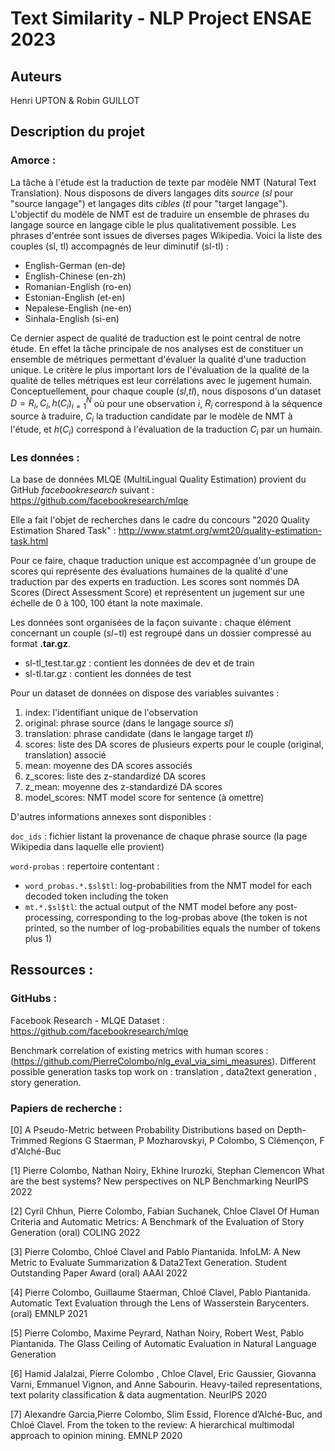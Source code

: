 # Text Similarity - NLP Project ENSAE 2023

## Auteurs
Henri UPTON & Robin GUILLOT

## Description du projet

### Amorce :

La tâche à l'étude est la traduction de texte par modèle NMT (Natural Text Translation). Nous disposons de divers langages dits *source* ($sl$ pour "source langage") et langages dits *cibles* ($tl$ pour "target langage"). L'objectif du modèle de NMT est de traduire un ensemble de phrases du langage source en langage cible le plus qualitativement possible. Les phrases d'entrée sont issues de diverses pages Wikipedia. Voici la liste des couples (sl, tl) accompagnés de leur diminutif (sl-tl) :

- English-German (en-de)
- English-Chinese (en-zh)
- Romanian-English (ro-en)
- Estonian-English (et-en)
- Nepalese-English (ne-en)
- Sinhala-English (si-en)

Ce dernier aspect de qualité de traduction est le point central de notre étude. En effet la tâche principale de nos analyses est de constituer un ensemble de métriques permettant d'évaluer la qualité d'une traduction unique. Le critère le plus important lors de l'évaluation de la qualité de la qualité de telles métriques est leur corrélations avec le jugement humain. Conceptuellement, pour chaque couple (*sl*,*tl*), nous disposons d'un dataset $D = {R_{i}, {C_{i}, h(C_{i})}}_{i = 1}^{N}$ où pour une observation $i$, $R_{i}$ correspond à la séquence source à traduire, $C_{i}$ la traduction candidate par le modèle de NMT à l'étude, et $h(C_i)$ correspond à l'évaluation de la traduction $C_i$ par un humain. 

### Les données :

La base de données MLQE (MultiLingual Quality Estimation) provient du GitHub *facebookresearch* suivant : https://github.com/facebookresearch/mlqe

Elle a fait l'objet de recherches dans le cadre du concours "2020 Quality Estimation Shared Task" : http://www.statmt.org/wmt20/quality-estimation-task.html

Pour ce faire, chaque traduction unique est accompagnée d'un groupe de scores qui représente des évaluations humaines de la qualité d'une traduction par des experts en traduction. Les scores sont nommés DA Scores (Direct Assessment Score) et représentent un jugement sur une échelle de 0 à 100, 100 étant la note maximale. 

Les données sont organisées de la façon suivante : chaque élément concernant un couple ($sl-$tl) est regroupé dans un dossier compressé au format **.tar.gz**. 
- sl-tl_test.tar.gz : contient les données de dev et de train
- sl-tl.tar.gz : contient les données de test

Pour un dataset de données on dispose des variables suivantes :

1) index: l'identifiant unique de l'observation
2) original: phrase source (dans le langage source $sl$)
3) translation: phrase candidate (dans le langage target $tl$)
4) scores: liste des DA scores de plusieurs experts pour le couple (original, translation) associé
5) mean: moyenne des DA scores associés
6) z_scores: liste des z-standardizé DA scores
7) z_mean: moyenne des z-standardizé DA scores
8) model_scores: NMT model score for sentence (à omettre)

D'autres informations annexes sont disponibles :

`doc_ids` : fichier listant la provenance de chaque phrase source (la page Wikipedia dans laquelle elle provient)

`word-probas` : repertoire contentant :
 
* `word_probas.*.$sl$tl`: log-probabilities from the NMT model for each decoded token including the <eos> token
* `mt.*.$sl$tl`: the actual output of the NMT model before any post-processing, corresponding to the log-probas
 above (the <eos> token is not printed, so the number of log-probabilities equals the number of tokens plus 1)


## Ressources :

### GitHubs :

Facebook Research - MLQE Dataset : https://github.com/facebookresearch/mlqe

Benchmark correlation of existing metrics with human scores :(https://github.com/PierreColombo/nlg_eval_via_simi_measures). Different possible generation tasks top work on : translation , data2text generation , story generation.


### Papiers de recherche :
[0] A Pseudo-Metric between Probability Distributions based on Depth-Trimmed Regions G Staerman, P Mozharovskyi, P
Colombo, S Clémençon, F d'Alché-Buc

[1] Pierre Colombo, Nathan Noiry, Ekhine Irurozki, Stephan Clemencon What are the best systems? New perspectives on NLP
Benchmarking NeurIPS 2022

[2] Cyril Chhun, Pierre Colombo, Fabian Suchanek, Chloe Clavel Of Human Criteria and Automatic Metrics: A Benchmark of
the Evaluation of Story Generation (oral) COLING 2022

[3] Pierre Colombo, Chloé Clavel and Pablo Piantanida. InfoLM: A New Metric to Evaluate Summarization & Data2Text
Generation. Student Outstanding Paper Award (oral) AAAI 2022

[4] Pierre Colombo, Guillaume Staerman, Chloé Clavel, Pablo Piantanida. Automatic Text Evaluation through the Lens of
Wasserstein Barycenters. (oral) EMNLP 2021

[5] Pierre Colombo, Maxime Peyrard, Nathan Noiry, Robert West, Pablo Piantanida. The Glass Ceiling of Automatic
Evaluation in Natural Language Generation

[6] Hamid Jalalzai, Pierre Colombo , Chloe Clavel, Eric Gaussier, Giovanna Varni, Emmanuel Vignon, and Anne Sabourin.
Heavy-tailed representations, text polarity classification & data augmentation. NeurIPS 2020

[7] Alexandre Garcia,Pierre Colombo, Slim Essid, Florence d’Alché-Buc, and Chloé Clavel. From the token to the review: A
hierarchical multimodal approach to opinion mining. EMNLP 2020



